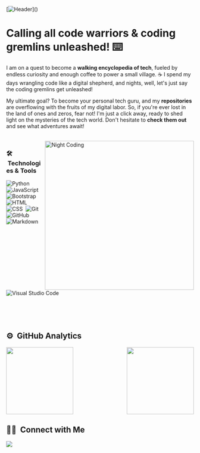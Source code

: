 [![Header]("https://www.behance.net/gallery/110826927/Anime-Work/modules/695431569")]()

# Calling all **code warriors & coding gremlins unleashed!** ⌨️

I am on a quest to become a **walking encyclopedia of tech**, fueled by endless curiosity and enough coffee to power a small village. ☕️ I spend my days wrangling code like a digital shepherd, and nights, well, let's just say the coding gremlins get unleashed!

My ultimate goal? To become your personal tech guru, and my **repositories** are overflowing with the fruits of my digital labor. So, if you're ever lost in the land of ones and zeros, fear not! I'm just a click away, ready to shed light on the mysteries of the tech world. Don't hesitate to **check them out** and see what adventures await!

<!-- Checkout <a href="">My Resume</a>. -->
<!-- will use to uploud future cv -->

<br><img alt="Night Coding" src="https://media.giphy.com/media/v1.Y2lkPTc5MGI3NjExOHRiazMzbmV3eGpqdm5wMnBkeTQ5a2pndmJhdG5jZzJ3MXNwZ3dqYiZlcD12MV9pbnRlcm5hbF9naWZfYnlfaWQmY3Q9Zw/RbDKaczqWovIugyJmW/giphy.gif" align="right" width="400"/>

### 🛠 &nbsp;Technologies & Tools

![Python](https://img.shields.io/badge/-Python-05122A?style=flat&logo=python)&nbsp;
![JavaScript](https://img.shields.io/badge/-JavaScript-05122A?style=flat&logo=javascript)&nbsp;
![Bootstrap](https://img.shields.io/badge/-Bootstrap-05122A?style=flat&logo=bootstrap&logoColor=563D7C)&nbsp;
![HTML](https://img.shields.io/badge/-HTML-05122A?style=flat&logo=HTML5)&nbsp;
![CSS](https://img.shields.io/badge/-CSS-05122A?style=flat&logo=CSS3&logoColor=1572B6)&nbsp;
![Git](https://img.shields.io/badge/-Git-05122A?style=flat&logo=git)&nbsp;
![GitHub](https://img.shields.io/badge/-GitHub-05122A?style=flat&logo=github)&nbsp;
![Markdown](https://img.shields.io/badge/-Markdown-05122A?style=flat&logo=markdown)&nbsp;
![Visual Studio Code](https://img.shields.io/badge/-VS%20Code-05122A?style=flat&logo=visual-studio-code&logoColor=007ACC)&nbsp;

<br><br><br>

## ⚙️ &nbsp;GitHub Analytics

<p style="display: flex; justify-content: space-between;">
  <a href="https://github.com/YamukelwaTech">  
    <img height="180em" src="https://github-readme-streak-stats.herokuapp.com/?user=YamukelwaTech&theme=merko&hide_border=false"/>
  </a>
  <img height="180em" src="https://github-readme-stats.vercel.app/api/top-langs/?username=YamukelwaTech&theme=merko&show_icons=true&hide_border=false&layout=compact"/>
</p>


## 🤝🏻 &nbsp;Connect with Me

<p align="left">
<!-- <a href="https://abhijith14.github.io/Portfolio-v2/"><img src="https://img.shields.io/badge/-My%20Portfolio-ff0000?style=flat&logo=Google-Chrome&logoColor=white"/></a> -->
<!-- <a href="https://www.linkedin.com/in/yamukelwa-msimango-/"><img src="https://img.shields.io/badge/-YamukelwaTech-0077B5?style=flat&logo=Linkedin&logoColor=white"/></a> -->
<a href="mailto:yammsimango@gmail.com"><img src="https://img.shields.io/badge/-yammsimango@gmail.com-D14836?style=flat&logo=Gmail&logoColor=white"/></a>

</p>

